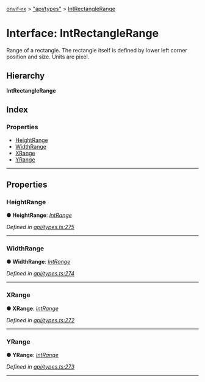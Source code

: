[onvif-rx](../README.md) > ["api/types"](../modules/_api_types_.md) > [IntRectangleRange](../interfaces/_api_types_.intrectanglerange.md)

# Interface: IntRectangleRange

Range of a rectangle. The rectangle itself is defined by lower left corner position and size. Units are pixel.

## Hierarchy

**IntRectangleRange**

## Index

### Properties

* [HeightRange](_api_types_.intrectanglerange.md#heightrange)
* [WidthRange](_api_types_.intrectanglerange.md#widthrange)
* [XRange](_api_types_.intrectanglerange.md#xrange)
* [YRange](_api_types_.intrectanglerange.md#yrange)

---

## Properties

<a id="heightrange"></a>

###  HeightRange

**● HeightRange**: *[IntRange](_api_types_.intrange.md)*

*Defined in [api/types.ts:275](https://github.com/patrickmichalina/onvif-rx/blob/1596479/src/api/types.ts#L275)*

___
<a id="widthrange"></a>

###  WidthRange

**● WidthRange**: *[IntRange](_api_types_.intrange.md)*

*Defined in [api/types.ts:274](https://github.com/patrickmichalina/onvif-rx/blob/1596479/src/api/types.ts#L274)*

___
<a id="xrange"></a>

###  XRange

**● XRange**: *[IntRange](_api_types_.intrange.md)*

*Defined in [api/types.ts:272](https://github.com/patrickmichalina/onvif-rx/blob/1596479/src/api/types.ts#L272)*

___
<a id="yrange"></a>

###  YRange

**● YRange**: *[IntRange](_api_types_.intrange.md)*

*Defined in [api/types.ts:273](https://github.com/patrickmichalina/onvif-rx/blob/1596479/src/api/types.ts#L273)*

___

